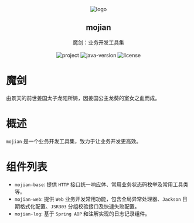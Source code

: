 <div align="center">
    <img src="https://cdn.lilu.org.cn/sunchaser-logo.png" alt="logo" />
    <h2 align="center">mojian</h2>
    <div align="center">
        魔剑：业务开发工具集
        <br /><br />
        <img src="https://img.shields.io/circleci/project/github/badges/shields/master?color=%231ab1ad&label=master" alt="project" />
        <img src="https://img.shields.io/badge/JDK-8.0+-0e83c" alt="java-version" />
        <img src="https://img.shields.io/github/license/llnancy/mojian?color=FF5531" alt="license" />
    </div>
</div>

# 魔剑

由景天的前世姜国太子龙阳所铸，因姜国公主龙葵的室女之血而成。

# 概述

`mojian` 是一个业务开发工具集，致力于让业务开发更高效。

# 组件列表

- `mojian-base`: 提供 `HTTP` 接口统一响应体、常用业务状态码枚举及常用工具类等。
- `mojian-web`: 提供 `Web` 业务开发常用功能，包含全局异常处理器、`Jackson` 日期格式化配置、`JSR303` 分组校验接口及快速失败配置。
- `mojian-log`: 基于 `Spring AOP` 和注解实现的日志记录组件。
